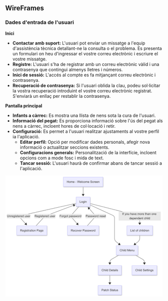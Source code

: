 ## WireFrames
### Dades d'entrada de l'usuari

<b>Inici</b>
- <b>Contactar amb suport:</b> L'usuari pot enviar un missatge a l'equip d'assistència tècnica detallant-ne la consulta o el problema. Es presenta un formulari on heu d'ingressar el vostre correu electrònic i escriure el vostre missatge.
- <b>Registre:</b> L'usuari s'ha de registrar amb un correu electrònic vàlid i una contrasenya que contingui almenys lletres i números.
- <b>Inici de sessió:</b> L'accés al compte es fa mitjançant correu electrònic i contrasenya.
- <b>Recuperació de contrasenya:</b> Si l'usuari oblida la clau, podeu sol·licitar la vostra recuperació introduint el vostre correu electrònic registrat. S'enviarà un enllaç per restablir la contrasenya.

<b>Pantalla principal</b>
- <b>Infants a càrrec:</b> Es mostra una llista de nens sota la cura de l'usuari.
- <b>Informació del pegat:</b> Es proporciona informació sobre l'ús del pegat als nens a càrrec, incloent hores de col·locació i retir.
- <b>Configuració:</b> Es permet a l'usuari realitzar ajustaments al vostre perfil ia l'aplicació.
  - <b>Editar perfil:</b> Opció per modificar dades personals, afegir nova informació o actualitzar seccions existents.
  - <b>Configuracions generals:</b> Personalització de la interfície, incloent opcions com a mode fosc i mida de text.
  - <b>Tancar sessió:</b> L'usuari haurà de confirmar abans de tancar sessió a l'aplicació.

![Pegat](FlowchartTutor.png) 